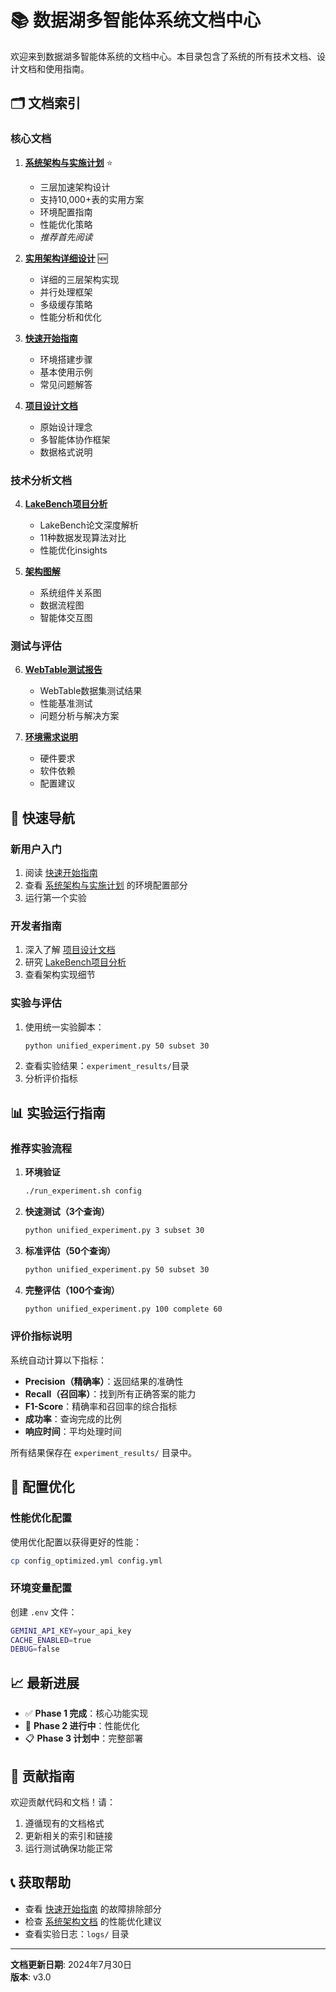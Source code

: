 # 📚 数据湖多智能体系统文档中心

欢迎来到数据湖多智能体系统的文档中心。本目录包含了系统的所有技术文档、设计文档和使用指南。

## 🗂️ 文档索引

### 核心文档

1. **[系统架构与实施计划](SYSTEM_ARCHITECTURE_AND_PLAN.md)** ⭐
   - 三层加速架构设计
   - 支持10,000+表的实用方案
   - 环境配置指南
   - 性能优化策略
   - *推荐首先阅读*

2. **[实用架构详细设计](PRACTICAL_ARCHITECTURE_PLAN.md)** 🆕
   - 详细的三层架构实现
   - 并行处理框架
   - 多级缓存策略
   - 性能分析和优化

2. **[快速开始指南](QUICK_START.md)**
   - 环境搭建步骤
   - 基本使用示例
   - 常见问题解答

3. **[项目设计文档](Project-Design-Document.md)**
   - 原始设计理念
   - 多智能体协作框架
   - 数据格式说明

### 技术分析文档

4. **[LakeBench项目分析](lakebench_analysis.md)**
   - LakeBench论文深度解析
   - 11种数据发现算法对比
   - 性能优化insights

5. **[架构图解](architecture_diagram.md)**
   - 系统组件关系图
   - 数据流程图
   - 智能体交互图

### 测试与评估

6. **[WebTable测试报告](WEBTABLE_TEST_REPORT.md)**
   - WebTable数据集测试结果
   - 性能基准测试
   - 问题分析与解决方案

7. **[环境需求说明](environment_requirements.md)**
   - 硬件要求
   - 软件依赖
   - 配置建议

## 🚀 快速导航

### 新用户入门
1. 阅读 [快速开始指南](QUICK_START.md)
2. 查看 [系统架构与实施计划](SYSTEM_ARCHITECTURE_AND_PLAN.md) 的环境配置部分
3. 运行第一个实验

### 开发者指南
1. 深入了解 [项目设计文档](Project-Design-Document.md)
2. 研究 [LakeBench项目分析](lakebench_analysis.md)
3. 查看架构实现细节

### 实验与评估
1. 使用统一实验脚本：
   ```bash
   python unified_experiment.py 50 subset 30
   ```
2. 查看实验结果：`experiment_results/`目录
3. 分析评价指标

## 📊 实验运行指南

### 推荐实验流程

1. **环境验证**
   ```bash
   ./run_experiment.sh config
   ```

2. **快速测试（3个查询）**
   ```bash
   python unified_experiment.py 3 subset 30
   ```

3. **标准评估（50个查询）**
   ```bash
   python unified_experiment.py 50 subset 30
   ```

4. **完整评估（100个查询）**
   ```bash
   python unified_experiment.py 100 complete 60
   ```

### 评价指标说明

系统自动计算以下指标：
- **Precision（精确率）**：返回结果的准确性
- **Recall（召回率）**：找到所有正确答案的能力
- **F1-Score**：精确率和召回率的综合指标
- **成功率**：查询完成的比例
- **响应时间**：平均处理时间

所有结果保存在 `experiment_results/` 目录中。

## 🔧 配置优化

### 性能优化配置
使用优化配置以获得更好的性能：
```bash
cp config_optimized.yml config.yml
```

### 环境变量配置
创建 `.env` 文件：
```bash
GEMINI_API_KEY=your_api_key
CACHE_ENABLED=true
DEBUG=false
```

## 📈 最新进展

- ✅ **Phase 1 完成**：核心功能实现
- 🔄 **Phase 2 进行中**：性能优化
- 📋 **Phase 3 计划中**：完整部署

## 🤝 贡献指南

欢迎贡献代码和文档！请：
1. 遵循现有的文档格式
2. 更新相关的索引和链接
3. 运行测试确保功能正常

## 📞 获取帮助

- 查看 [快速开始指南](QUICK_START.md) 的故障排除部分
- 检查 [系统架构文档](SYSTEM_ARCHITECTURE_AND_PLAN.md) 的性能优化建议
- 查看实验日志：`logs/` 目录

---

**文档更新日期**: 2024年7月30日  
**版本**: v3.0